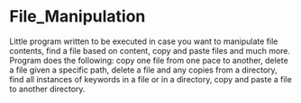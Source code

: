 # File_Manipulation
Little program written to be executed in case you want to manipulate file contents, find a file based on content, copy and paste files and much more.
Program does the following:
copy one file from one pace to another,
delete a file given a specific path,
delete a file and any copies from a directory,
find all instances of keywords in a file or in a directory,
copy and paste a file to another directory.
